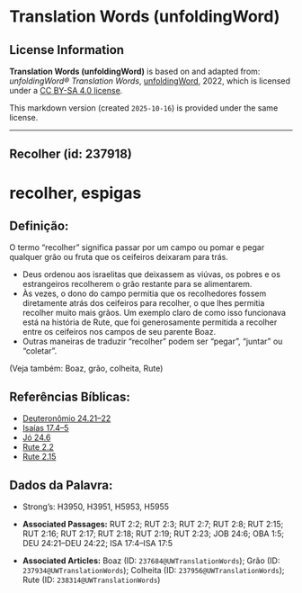 # Translation Words (unfoldingWord)

## License Information

**Translation Words (unfoldingWord)** is based on and adapted from: _unfoldingWord® Translation Words_, [unfoldingWord](https://unfoldingword.org/utw), 2022, which is licensed under a [CC BY-SA 4.0 license](https://creativecommons.org/licenses/by-sa/4.0/legalcode.en).

This markdown version (created `2025-10-16`) is provided under the same license.



--------------------------------

## Recolher (id: 237918)

recolher, espigas
=================

Definição:
----------

O termo “recolher” significa passar por um campo ou pomar e pegar qualquer grão ou fruta que os ceifeiros deixaram para trás.

* Deus ordenou aos israelitas que deixassem as viúvas, os pobres e os estrangeiros recolherem o grão restante para se alimentarem.
* Às vezes, o dono do campo permitia que os recolhedores fossem diretamente atrás dos ceifeiros para recolher, o que lhes permitia recolher muito mais grãos. Um exemplo claro de como isso funcionava está na história de Rute, que foi generosamente permitida a recolher entre os ceifeiros nos campos de seu parente Boaz.
* Outras maneiras de traduzir “recolher” podem ser “pegar”, “juntar” ou “coletar”.

(Veja também: Boaz, grão, colheita, Rute)

Referências Bíblicas:
---------------------

* [Deuteronômio 24\.21–22](https://ref.ly/Deut24:21-Deut24:22)
* [Isaías 17\.4–5](https://ref.ly/Isa17:4-Isa17:5)
* [Jó 24\.6](https://ref.ly/Job24:6)
* [Rute 2\.2](https://ref.ly/Ruth2:2)
* [Rute 2\.15](https://ref.ly/Ruth2:15)

Dados da Palavra:
-----------------

* Strong’s: H3950, H3951, H5953, H5955

* **Associated Passages:** RUT 2:2; RUT 2:3; RUT 2:7; RUT 2:8; RUT 2:15; RUT 2:16; RUT 2:17; RUT 2:18; RUT 2:19; RUT 2:23; JOB 24:6; OBA 1:5; DEU 24:21–DEU 24:22; ISA 17:4–ISA 17:5
* **Associated Articles:** Boaz (ID: `237684@UWTranslationWords`); Grão (ID: `237934@UWTranslationWords`); Colheita (ID: `237956@UWTranslationWords`); Rute (ID: `238314@UWTranslationWords`)

